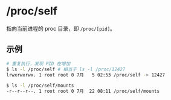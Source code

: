 # /proc/self

指向当前进程的 proc 目录，即 `/proc/[pid]`。

## 示例

```sh
# 重复执行，发现 PID 在增加
$ ls -l /proc/self # 相当于 ls -l /proc/12427
lrwxrwxrwx. 1 root root 0 7月   5 02:53 /proc/self -> 12427

$ ls -l /proc/self/mounts
-r--r--r--. 1 root root 0 7月  22 08:11 /proc/self/mounts
```